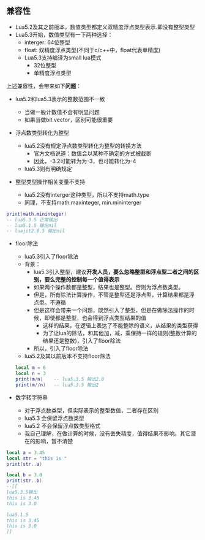 ## 兼容性
- Lua5.2及其之前版本，数值类型都定义双精度浮点类型表示.即没有整型类型
- Lua5.3开始，数值类型有一下两种选择：
    - interger: 64位整型
    - float: 双精度浮点类型(不同于c/c++中，float代表单精度)
    - Lua5.3支持编译为small lua模式
        - 32位整型
        - 单精度浮点类型

上述兼容性，会带来如下**问题**：
- lua5.2和lua5.3表示的整数范围不一致
    - 当做一般计数值不会有明显问题
    - 如果当做bit vector，区别可能很重要

- 浮点数类型转化为整型
    - lua5.2没有规定浮点数类型转化为整型的转换方法
        - 官方文档说道：数值会以某种不确定的方式被截断
        - 因此，-3.2可能转为为-3，也可能转化为-4
    - lua5.3则有明确规定

- 整型类型操作相关变量不支持
    - lua5.2没有interger这种类型，所以不支持math.type
    - 同理，不支持math.maxinteger, min.mininterger
```lua
print(math.mininteger)
-- lua5.3.5 正常输出
-- lua5.1.5 输出nil
-- luajit2.0.5 输出nil
```

- floor除法
    - lua5.3引入了floor除法
    - 背景：
        - lua5.3引入整型，建议**开发人员，要么忽略整型和浮点型二者之间的区别，要么完整的控制每一个值得表示**
        - 如果两个操作数都是整型，结果也是整型。否则为浮点数类型。
        - 但是，所有除法计算操作，不管是整型还是浮点型，计算结果都是浮点型。不遵循
        - 但是这样会带来一个问题，既然引入了整型，但是在做除法操作的时候，即使都是整型，也会得到浮点类型结果的值
            - 这样的结果，在逻辑上表达了不能整除的语义，从结果的类型获得
            - 为了让lua的除法，和其他加，减，乘保持一样的规则(整数计算的结果还是整数)，引入了floor除法
        - 所以，引入了floor除法
    - lua5.2及其以前版本不支持floor除法
    ```lua
    local m = 6
    local n = 3
    print(m/n)    -- lua5.3.5 输出2.0
    print(m//n)   -- lua5.3.5 输出2
    ```

- 数字转字符串
    - 对于浮点数类型，但实际表示的整型数值，二者存在区别
    - lua5.3 会保留浮点数类型
    - lua5.2 不会保留浮点数类型格式
    - 我自己理解，在做计算的时候，没有丢失精度，值得结果不影响。其它潜在的影响，暂不清楚
```lua
local a = 3.45
local str = "this is "
print(str..a)

local b = 3.0
print(str..b)
--[[
lua5.3.5输出
this is 3.45
this is 3.0

lua5.1.5
this is 3.45
this is 3.0
]]
```